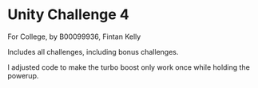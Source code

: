 # Unity Challenge 4
 For College, by B00099936, Fintan Kelly

 Includes all challenges, including bonus challenges.

 I adjusted code to make the turbo boost only work once while holding the powerup.